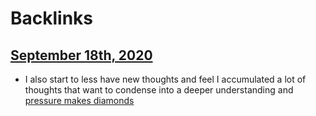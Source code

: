 
# Backlinks
## [September 18th, 2020](<September 18th, 2020.md>)
- I also start to less have new thoughts and feel I accumulated a lot of thoughts that want to condense into a deeper understanding and [pressure makes diamonds](<pressure makes diamonds.md>)

